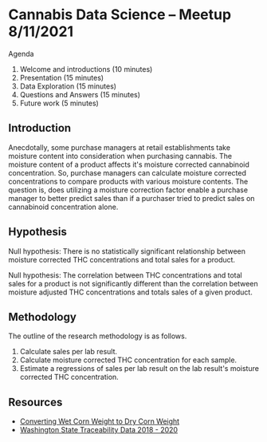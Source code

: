 # Cannabis Data Science – Meetup 8/11/2021

Agenda

1. Welcome and introductions (10 minutes)
2. Presentation (15 minutes)
3. Data Exploration (15 minutes)
4. Questions and Answers (15 minutes)
5. Future work (5 minutes)

## Introduction

Anecdotally, some purchase managers at retail establishments take moisture content into consideration when purchasing cannabis. The moisture content of a product affects it's moisture corrected cannabinoid concentration. So, purchase managers can calculate moisture corrected concentrations to compare products with various moisture contents. The question is, does utilizing a moisture correction factor enable a purchase manager to better predict sales than if a purchaser tried to predict sales on cannabinoid concentration alone.

## Hypothesis

Null hypothesis: There is no statistically significant relationship between moisture corrected THC concentrations and total sales for a product.

Null hypothesis: The correlation between THC concentrations and total sales for a product is not significantly different than the correlation between moisture adjusted THC concentrations and totals sales of a given product.

## Methodology

The outline of the research methodology is as follows.

1. Calculate sales per lab result.
2. Calculate moisture corrected THC concentration for each sample.
3. Estimate a regressions of sales per lab result on the lab result's moisture corrected THC concentration.

## Resources

- [Converting Wet Corn Weight to Dry Corn Weight](https://www.agry.purdue.edu/ext/corn/news/timeless/WaterShrink.html)
- [Washington State Traceability Data 2018 - 2020](https://lcb.app.box.com/s/fnku9nr22dhx04f6o646xv6ad6fswfy9?page=1)

